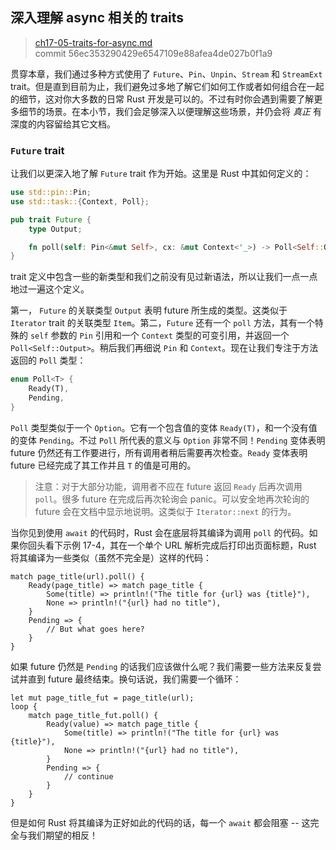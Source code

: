 ## 深入理解 async 相关的 traits

> [ch17-05-traits-for-async.md](https://github.com/rust-lang/book/blob/main/src/ch17-05-traits-for-async.md)
> <br>
> commit 56ec353290429e6547109e88afea4de027b0f1a9

贯穿本章，我们通过多种方式使用了 `Future`、`Pin`、`Unpin`、`Stream` 和 `StreamExt` trait。但是直到目前为止，我们避免过多地了解它们如何工作或者如何组合在一起的细节，这对你大多数的日常 Rust 开发是可以的。不过有时你会遇到需要了解更多细节的场景。在本小节，我们会足够深入以便理解这些场景，并仍会将 *真正* 有深度的内容留给其它文档。

### `Future` trait

让我们以更深入地了解 `Future` trait 作为开始。这里是 Rust 中其如何定义的：

```rust
use std::pin::Pin;
use std::task::{Context, Poll};

pub trait Future {
    type Output;

    fn poll(self: Pin<&mut Self>, cx: &mut Context<'_>) -> Poll<Self::Output>;
}
```

trait 定义中包含一些的新类型和我们之前没有见过新语法，所以让我们一点一点地过一遍这个定义。

第一， `Future` 的关联类型 `Output` 表明 future 所生成的类型。这类似于 `Iterator` trait 的关联类型 `Item`。第二，`Future` 还有一个 `poll` 方法，其有一个特殊的 `self` 参数的 `Pin` 引用和一个 `Context` 类型的可变引用，并返回一个 `Poll<Self::Output>`。稍后我们再细说  `Pin` 和 `Context`。现在让我们专注于方法返回的 `Poll` 类型：

```rust
enum Poll<T> {
    Ready(T),
    Pending,
}
```

`Poll` 类型类似于一个 `Option`。它有一个包含值的变体 `Ready(T)`，和一个没有值的变体 `Pending`。不过 `Poll` 所代表的意义与 `Option` 非常不同！`Pending` 变体表明 future 仍然还有工作要进行，所有调用者稍后需要再次检查。`Ready` 变体表明 future 已经完成了其工作并且 `T` 的值是可用的。

> 注意：对于大部分功能，调用者不应在 future 返回 `Ready` 后再次调用 `poll`。很多 future 在完成后再次轮询会 panic。可以安全地再次轮询的 future 会在文档中显示地说明。这类似于 `Iterator::next` 的行为。

当你见到使用 `await` 的代码时，Rust 会在底层将其编译为调用 `poll` 的代码。如果你回头看下示例 17-4，其在一个单个 URL 解析完成后打印出页面标题，Rust 将其编译为一些类似（虽然不完全是）这样的代码：

```rust,ignore
match page_title(url).poll() {
    Ready(page_title) => match page_title {
        Some(title) => println!("The title for {url} was {title}"),
        None => println!("{url} had no title"),
    }
    Pending => {
        // But what goes here?
    }
}
```

如果 future 仍然是 `Pending` 的话我们应该做什么呢？我们需要一些方法来反复尝试并直到 future 最终结束。换句话说，我们需要一个循环：

```rust,ignore
let mut page_title_fut = page_title(url);
loop {
    match page_title_fut.poll() {
        Ready(value) => match page_title {
            Some(title) => println!("The title for {url} was {title}"),
            None => println!("{url} had no title"),
        }
        Pending => {
            // continue
        }
    }
}
```

但是如何 Rust 将其编译为正好如此的代码的话，每一个 `await` 都会阻塞 -- 这完全与我们期望的相反！
